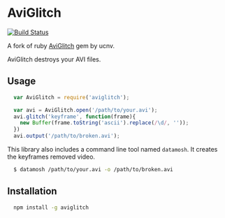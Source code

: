 # AviGlitch
[![Build Status](https://travis-ci.org/fand/node-aviglitch.svg?branch=master)](https://travis-ci.org/fand/node-aviglitch)

A fork of ruby [AviGlitch](http://github.com/ucnv/aviglitch) gem by ucnv.

AviGlitch destroys your AVI files.

## Usage

```javascript
  var AviGlitch = require('aviglitch');

  var avi = AviGlitch.open('/path/to/your.avi');
  avi.glitch('keyframe', function(frame){
    new Buffer(frame.toString('ascii').replace(/\d/, ''));
  })
  avi.output('/path/to/broken.avi');
```

This library also includes a command line tool named `datamosh`.
It creates the keyframes removed video.

```sh
  $ datamosh /path/to/your.avi -o /path/to/broken.avi
```

## Installation

```sh
  npm install -g aviglitch
```
